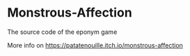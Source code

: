 # Monstrous-Affection
The source code of the eponym game

More info on https://patatenouille.itch.io/monstrous-affection

